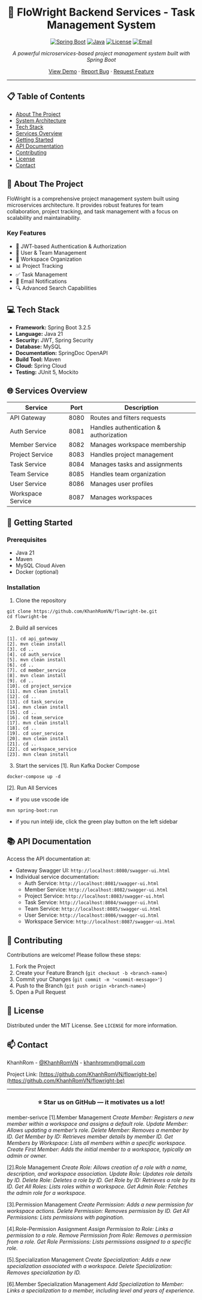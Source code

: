 <div align="center">

# 🌟 FloWright Backend Services - Task Management System

[![Spring Boot](https://img.shields.io/badge/Spring%20Boot-3.2.5-brightgreen.svg)](https://spring.io/projects/spring-boot)
[![Java](https://img.shields.io/badge/Java-21-orange.svg)](https://www.oracle.com/java/)
[![License](https://img.shields.io/badge/License-MIT-blue.svg)](LICENSE)
[![Email](https://img.shields.io/badge/Email-khanhromvn%40gmail.com-blue.svg)](mailto:khanhromvn@gmail.com)

*A powerful microservices-based project management system built with Spring Boot*

[View Demo](https://github.com/KhanhRomVN/flowright-be) · 
[Report Bug](https://github.com/KhanhRomVN/flowright-be/issues) · 
[Request Feature](https://github.com/KhanhRomVN/flowright-be/issues)

</div>

---

## 📋 Table of Contents
- [About The Project](#-about-the-project)
- [System Architecture](#-system-architecture)
- [Tech Stack](#-tech-stack)
- [Services Overview](#-services-overview)
- [Getting Started](#-getting-started)
- [API Documentation](#-api-documentation)
- [Contributing](#-contributing)
- [License](#-license)
- [Contact](#-contact)

## 🚀 About The Project

FloWright is a comprehensive project management system built using microservices architecture. It provides robust features for team collaboration, project tracking, and task management with a focus on scalability and maintainability.

### Key Features
- 🔐 JWT-based Authentication & Authorization
- 👥 User & Team Management
- 🏢 Workspace Organization
- 📊 Project Tracking
- ✅ Task Management
- 📨 Email Notifications
- 🔍 Advanced Search Capabilities

## 💻 Tech Stack

- **Framework:** Spring Boot 3.2.5
- **Language:** Java 21
- **Security:** JWT, Spring Security
- **Database:** MySQL
- **Documentation:** SpringDoc OpenAPI
- **Build Tool:** Maven
- **Cloud:** Spring Cloud
- **Testing:** JUnit 5, Mockito

## 🌐 Services Overview

| Service | Port | Description |
|---------|------|-------------|
| API Gateway | 8080 | Routes and filters requests |
| Auth Service | 8081 | Handles authentication & authorization |
| Member Service | 8082 | Manages workspace membership |
| Project Service | 8083 | Handles project management |
| Task Service | 8084 | Manages tasks and assignments |
| Team Service | 8085 | Handles team organization |
| User Service | 8086 | Manages user profiles |
| Workspace Service | 8087 | Manages workspaces |

## 🚀 Getting Started

### Prerequisites
- Java 21
- Maven
- MySQL Cloud Aiven
- Docker (optional)

### Installation

1. Clone the repository
```
git clone https://github.com/KhanhRomVN/flowright-be.git
cd flowright-be
```

2. Build all services
```
[1]. cd api_gateway
[2]. mvn clean install
[3]. cd ..
[4]. cd auth_service
[5]. mvn clean install
[6]. cd ..
[7]. cd member_service
[8]. mvn clean install
[9]. cd ..
[10]. cd project_service
[11]. mvn clean install
[12]. cd ..
[13]. cd task_service
[14]. mvn clean install
[15]. cd ..
[16]. cd team_service
[17]. mvn clean install
[18]. cd ..
[19]. cd user_service
[20]. mvn clean install
[21]. cd ..
[22]. cd workspace_service
[23]. mvn clean install
```

3. Start the services
[1]. Run Kafka Docker Compose
```
docker-compose up -d
```
[2]. Run All Services
- if you use vscode ide
```
mvn spring-boot:run
```
- if you run intelji ide, click the green play button on the left sidebar


## 📚 API Documentation

Access the API documentation at:
- Gateway Swagger UI: `http://localhost:8080/swagger-ui.html`
- Individual service documentation:
  - Auth Service: `http://localhost:8081/swagger-ui.html`
  - Member Service: `http://localhost:8082/swagger-ui.html`
  - Project Service: `http://localhost:8083/swagger-ui.html`
  - Task Service: `http://localhost:8084/swagger-ui.html`
  - Team Service: `http://localhost:8085/swagger-ui.html`
  - User Service: `http://localhost:8086/swagger-ui.html`
  - Workspace Service: `http://localhost:8087/swagger-ui.html`

## 🤝 Contributing

Contributions are welcome! Please follow these steps:

1. Fork the Project
2. Create your Feature Branch (`git checkout -b <branch-name>`)
3. Commit your Changes (`git commit -m '<commit-message>'`)
4. Push to the Branch (`git push origin <branch-name>`)
5. Open a Pull Request

## 📄 License

Distributed under the MIT License. See `LICENSE` for more information.

## 📫 Contact

KhanhRom - [@KhanhRomVN](https://github.com/KhanhRomVN) - khanhromvn@gmail.com

Project Link: [https://github.com/KhanhRomVN/flowright-be](https://github.com/KhanhRomVN/flowright-be)

---

<div align="center">

### ⭐ Star us on GitHub — it motivates us a lot!

</div>

member-serivce
[1].Member Management
*Create Member: Registers a new member within a workspace and assigns a default role.*
*Update Member: Allows updating a member’s role.*
*Delete Member: Removes a member by ID.*
*Get Member by ID: Retrieves member details by member ID.*
*Get Members by Workspace: Lists all members within a specific workspace.*
*Create First Member: Adds the initial member to a workspace, typically an admin or owner.*

[2].Role Management
*Create Role: Allows creation of a role with a name, description, and workspace association.*
*Update Role: Updates role details by ID.*
*Delete Role: Deletes a role by ID.*
*Get Role by ID: Retrieves a role by its ID.*
*Get All Roles: Lists roles within a workspace.*
*Get Admin Role: Fetches the admin role for a workspace.*

[3].Permission Management
*Create Permission: Adds a new permission for workspace actions.*
*Delete Permission: Removes permission by ID.*
*Get All Permissions: Lists permissions with pagination.*

[4].Role-Permission Assignment
*Assign Permission to Role: Links a permission to a role.*
*Remove Permission from Role: Removes a permission from a role.*
*Get Role Permissions: Lists permissions assigned to a specific role.*

[5].Specialization Management
*Create Specialization: Adds a new specialization associated with a workspace.*
*Delete Specialization: Removes specialization by ID.*

[6].Member Specialization Management
*Add Specialization to Member: Links a specialization to a member, including level and years of experience.*



